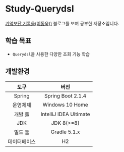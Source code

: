 # Study-Querydsl
[기억보단 기록을(이동욱))](https://jojoldu.tistory.com/372) 블로그를 보며 공부한 저장소입니다.

## 학습 목표
- `Querydsl`을 사용한 다양한 조회 기능 학습

## 개발환경
|도구|버전|
|:---:|:---:|
|Spring|Spring Boot 2.1.4|
|운영체제|Windows 10 Home|
|개발 툴|IntelliJ IDEA Ultimate|
|JDK|JDK 8(>=8)|
|빌드 툴|Gradle 5.1.x|
|데이터베이스|H2|